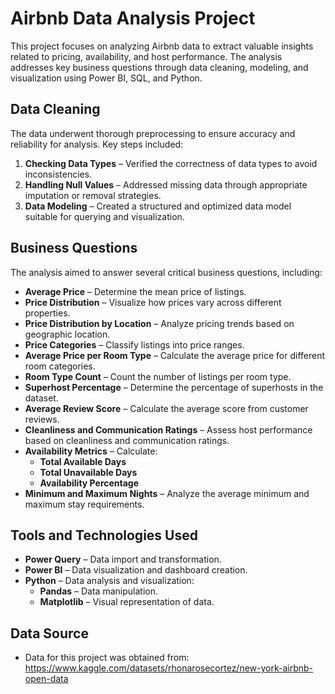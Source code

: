 # Airbnb Data Analysis Project

This project focuses on analyzing Airbnb data to extract valuable insights related to pricing, availability, and host performance. The analysis addresses key business questions through data cleaning, modeling, and visualization using Power BI, SQL, and Python.

## Data Cleaning

The data underwent thorough preprocessing to ensure accuracy and reliability for analysis. Key steps included:
1. **Checking Data Types** – Verified the correctness of data types to avoid inconsistencies.
2. **Handling Null Values** – Addressed missing data through appropriate imputation or removal strategies.
3. **Data Modeling** – Created a structured and optimized data model suitable for querying and visualization.

## Business Questions

The analysis aimed to answer several critical business questions, including:
- **Average Price** – Determine the mean price of listings.
- **Price Distribution** – Visualize how prices vary across different properties.
- **Price Distribution by Location** – Analyze pricing trends based on geographic location.
- **Price Categories** – Classify listings into price ranges.
- **Average Price per Room Type** – Calculate the average price for different room categories.
- **Room Type Count** – Count the number of listings per room type.
- **Superhost Percentage** – Determine the percentage of superhosts in the dataset.
- **Average Review Score** – Calculate the average score from customer reviews.
- **Cleanliness and Communication Ratings** – Assess host performance based on cleanliness and communication ratings.
- **Availability Metrics** – Calculate:
  - **Total Available Days**
  - **Total Unavailable Days**
  - **Availability Percentage**
- **Minimum and Maximum Nights** – Analyze the average minimum and maximum stay requirements.

## Tools and Technologies Used

- **Power Query** – Data import and transformation.
- **Power BI** – Data visualization and dashboard creation.
- **Python** – Data analysis and visualization:
  - **Pandas** – Data manipulation.
  - **Matplotlib** – Visual representation of data.

## Data Source
- Data for this project was obtained from: https://www.kaggle.com/datasets/rhonarosecortez/new-york-airbnb-open-data 
